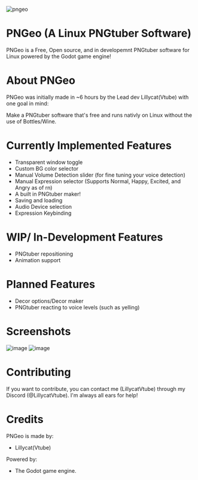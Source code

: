 
![pngeo](https://github.com/LillycatVtube/PNGeo/assets/157961265/163bc71f-fca8-4eea-8ca1-7e27c33a97b5)
# PNGeo (A Linux PNGtuber Software)

PNGeo is a Free, Open source, and in developemnt PNGtuber software for Linux powered by the Godot game engine!


# About PNGeo

PNGeo was initially made in ~6 hours by the Lead dev Lillycat(Vtube) with one goal in mind: 

Make a PNGtuber software that's free and runs nativly on Linux without the use of Bottles/Wine.



# Currently Implemented Features

- Transparent window toggle
- Custom BG color selector
- Manual Volume Detection slider (for fine tuning your voice detection)
- Manual Expression selector (Supports Normal, Happy, Excited, and Angry as of rn)
- A built in PNGtuber maker!
- Saving and loading
- Audio Device selection
- Expression Keybinding

# WIP/ In-Development Features
- PNGtuber repositioning
- Animation support


# Planned Features
- Decor options/Decor maker
- PNGtuber reacting to voice levels (such as yelling)

# Screenshots
![image](https://github.com/LillycatVtube/PNGeo/assets/157961265/ffc9feea-f05d-42f1-895c-a673f3a739b6)
![image](https://github.com/LillycatVtube/PNGeo/assets/157961265/400558e7-4f00-40b4-acde-1f375abadf0e)

# Contributing
 
 If you want to contribute, you can contact me (LillycatVtube) through my Discord (@LillycatVtube). I'm always all ears for help!

# Credits
PNGeo is made by:
- Lillycat(Vtube)

Powered by: 
- The Godot game engine.
